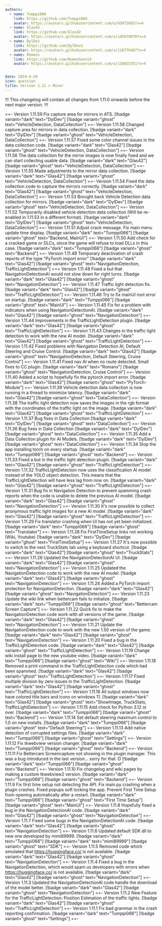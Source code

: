 ```yaml
---
authors: 
  - name: Tumppi066
    link: https://github.com/Tumppi066
    avatar: https://avatars.githubusercontent.com/u/83072683?v=4
  - name: Glas42
    link: https://github.com/Glas42
    avatar: https://avatars.githubusercontent.com/u/145870870?v=4
  - name: DylDev
    link: https://github.com/DylDevs
    avatar: https://avatars.githubusercontent.com/u/110776467?v=4
  - name: Romans
    link: https://github.com/RomanSonnik
    avatar: https://avatars.githubusercontent.com/u/116032351?v=4


date: 2024-4-10
icon: question
title: Version 1.11 > Minor
---
```


!!!
This changelog will contain all changes from 1.11.0 onwards before the next major version.
!!!

==- Version 1.11.59
Fix capture area for mirrors in ATS.
[!badge variant="dark" text="DylDev"] [!badge variant="ghost" text="VehicleDetection, DataCollection"]
==- Version 1.11.58
Changed capture area for mirrors in data collection.
[!badge variant="dark" text="DylDev"] [!badge variant="ghost" text="VehicleDetection, DataCollection"]
==- Version 1.11.57
Fixed some color channel issues in the data collection code.
[!badge variant="dark" text="Glas42"] [!badge variant="ghost" text="VehicleDetection, DataCollection"]
==- Version 1.11.56
The data collection for the mirror images is now finally fixed and we can start collecting usable data.
[!badge variant="dark" text="Glas42"] [!badge variant="ghost" text="VehicleDetection, DataCollection"]
==- Version 1.11.55
Made adjustments to the mirror data collection.
[!badge variant="dark" text="Glas42"] [!badge variant="ghost" text="VehicleDetection, DataCollection"]
==- Version 1.11.54
Fixed the data collection code to capture the mirrors correctly.
[!badge variant="dark" text="Glas42"] [!badge variant="ghost" text="VehicleDetection, DataCollection"]
==- Version 1.11.53
Brought back Vehicle Detection data collection for mirrors.
[!badge variant="dark" text="DylDev"] [!badge variant="ghost" text="VehicleDetection, DataCollection"]
==- Version 1.11.52
Temporarily disabled vehicle detection data collection (Will be re-enabled in 1.11.53 in a different format).
[!badge variant="dark" text="DylDev"] [!badge variant="ghost" text="VehicleDetection, DataCollection"]
==- Version 1.11.51
Adjust crack message. Fix main menu update time display.
[!badge variant="dark" text="Tumppi066"] [!badge variant="ghost" text="Backend, MainUI"]
==- Version 1.11.50
Add check for a cracked game or DLCs, since the game will refuse to load DLLs in this case.
[!badge variant="dark" text="Tumppi066"] [!badge variant="ghost" text="Backend"]
==- Version 1.11.49
Temporary deactivation of crash reports of the type "PyTorch import error"
[!badge variant="dark" text="Glas42"] [!badge variant="ghost" text="NavigationDetection, TrafficLightDetection"]
=== Version 1.11.48
Fixed a but that NavigationDetectionAI would not slow down for right turns.
[!badge variant="dark" text="Glas42"] [!badge variant="ghost" text="NavigationDetection"]
==- Version 1.11.47
Traffic light detection fix.
[!badge variant="dark" text="Glas42"] [!badge variant="ghost" text="TrafficLightDetection"]
==- Version 1.11.46
Try to fix mainUI root error on startup.
[!badge variant="dark" text="Tumppi066"] [!badge variant="ghost" text="MainUI"]
==- Version 1.11.45
Fix for a problem with indicators when using NavigationDetectionAI.
[!badge variant="dark" text="Glas42"] [!badge variant="ghost" text="NavigationDetection"]
==- Version 1.11.44
Improvements in the TrafficLightDetection plugin.
[!badge variant="dark" text="Glas42"] [!badge variant="ghost" text="TrafficLightDetection"]
==- Version 1.11.43
Changes in the traffic light detection to work with the new AI model.
[!badge variant="dark" text="Glas42"] [!badge variant="ghost" text="TrafficLightDetection"]
==- Version 1.11.42
Fixed problems with Navigation Detection AI, Default Steering and Cruise Control.
[!badge variant="dark" text="Glas42"] [!badge variant="ghost" text="NavigationDetection, Default Steering, Cruise Control"]
==- Version 1.11.41
Fixed nav AI when no route detected. Small fixes to CC plugin.
[!badge variant="dark" text="Romans"] [!badge variant="ghost" text="NavigationDetection, Cruise Control"]
==- Version 1.11.40
Added a script to hopefully fix the pytorch import error.
[!badge variant="dark" text="Glas42"] [!badge variant="ghost" text="PyTorch-Module"]
==- Version 1.11.39
Vehicle detection data collection is now running in a thread to minimize latency.
[!badge variant="dark" text="Glas42"] [!badge variant="ghost" text="DataCollection"]
==- Version 1.11.38
The traffic light detection now saves the images in the rgb format with the coordinates of the traffic light on the image.
[!badge variant="dark" text="Glas42"] [!badge variant="ghost" text="TrafficLightDetection"]
==- Version 1.11.37
Bug fixes in Data Collection
[!badge variant="dark" text="DylDev"] [!badge variant="ghost" text="DataCollection"]
==- Version 1.11.36
Bug fixes in Data Collection
[!badge variant="dark" text="DylDev"] [!badge variant="ghost" text="DataCollection"]
==- Version 1.11.35
Add a Data Collection plugin for AI Models.
[!badge variant="dark" text="DylDev"] [!badge variant="ghost" text="DataCollection"]
==- Version 1.11.34
Stop the app installing torch on every startup.
[!badge variant="dark" text="Tumppi066"] [!badge variant="ghost" text="Backend"]
==- Version 1.11.33
Fixed a but in the traffic light detection plugin.
[!badge variant="dark" text="Glas42"] [!badge variant="ghost" text="TrafficLightDetection"]
==- Version 1.11.32
TrafficLightDetection now uses the classification AI model instead of the YOLO object detection. This means that the TrafficLightDetection will have less lag from now on.
[!badge variant="dark" text="Glas42"] [!badge variant="ghost" text="TrafficLightDetection"]
==- Version 1.11.31
Bug fix in Navigation Detection to prevent spamming crash reports when the code is unable to delete the previous AI model.
[!badge variant="dark" text="Glas42"] [!badge variant="ghost" text="NavigationDetection"]
==- Version 1.11.30
It's now possible to collect anonymous traffic light images for a new AI model.
[!badge variant="dark" text="Glas42"] [!badge variant="ghost" text="TrafficLightDetection"]
==- Version 1.11.29
Fix translator crashing when UI has not yet been initialized.
[!badge variant="dark" text="Tumppi066"] [!badge variant="ghost" text="Translator"]
==- Version 1.11.28
Fix FirstTimeSetup links not working (Wiki, Youtube)
[!badge variant="dark" text="DylDev"] [!badge variant="ghost" text="FirstTimeSetup"]
==- Version 1.11.27
It's now possible to switch to the next TruckStats tab using a keyboard shortcut.
[!badge variant="dark" text="Glas42"] [!badge variant="ghost" text="TruckStats"]
==- Version 1.11.26
Updated the NavigationDetectionAI UI.
[!badge variant="dark" text="Glas42"] [!badge variant="ghost" text="NavigationDetection"]
==- Version 1.11.25
Updated the NavigationDetection code to work with the new AI model.
[!badge variant="dark" text="Glas42"] [!badge variant="ghost" text="NavigationDetection"]
==- Version 1.11.24
Added a PyTorch import protection for NavigationDetection.
[!badge variant="dark" text="Glas42"] [!badge variant="ghost" text="NavigationDetection"]
==- Version 1.11.23
Update the wiki link when bettercam fails to initialize.
[!badge variant="dark" text="Tumppi066"] [!badge variant="ghost" text="Bettercam Screen Capture"]
==- Version 1.11.22
Quick fix to make the NavigationDetection code work with all versions of the game.
[!badge variant="dark" text="Glas42"] [!badge variant="ghost" text="NavigationDetection"]
==- Version 1.11.21
Update the NavigationDetection code to work with the new 1.50 version of the game.
[!badge variant="dark" text="Glas42"] [!badge variant="ghost" text="NavigationDetection"]
==- Version 1.11.20
Fixed a bug in the TrafficLightDetection code.
[!badge variant="dark" text="Glas42"] [!badge variant="ghost" text="TrafficLightDetection"]
==- Version 1.11.19
Change wiki install page to the new youtube video.
[!badge variant="dark" text="Tumppi066"] [!badge variant="ghost" text="Wiki"]
==- Version 1.11.18
Removed a print command in the TrafficLightDetection code which had been spammed.
[!badge variant="dark" text="Glas42"] [!badge variant="ghost" text="TrafficLightDetection"]
==- Version 1.11.17
Fixed multiple division by zero issues in the TrafficLightDetection.
[!badge variant="dark" text="Glas42"] [!badge variant="ghost" text="TrafficLightDetection"]
==- Version 1.11.16
All output windows now have colored title bars and icons on windows 11.
[!badge variant="dark" text="Glas42"] [!badge variant="ghost" text="ShowImage, TruckStats, TrafficLightDetection"]
==- Version 1.11.15
Add check for Python 3.12 or over.
[!badge variant="dark" text="Tumppi066"] [!badge variant="ghost" text="Backend"]
==- Version 1.11.14
Set default steering maximum control to 1.0 on new installs.
[!badge variant="dark" text="Tumppi066"] [!badge variant="ghost" text="Default Steering"]
==- Version 1.11.13
Add native detection of corrupted settings files.
[!badge variant="dark" text="Tumppi066"] [!badge variant="ghost" text="Settings"]
==- Version 1.11.12
Fix tkwebview version changer.
[!badge variant="dark" text="Tumppi066"] [!badge variant="ghost" text="Backend"]
==- Version 1.11.11
Fix Bettercam Screencapture not showing in the plugin manager.
This was a bug introduced in the last version... sorry for that :D
[!badge variant="dark" text="Tumppi066"] [!badge variant="ghost" text="Backend"]
==- Version 1.11.10
Fix changelog and wiki pages by making a custom tkwebview2 version.
[!badge variant="dark" text="Tumppi066"] [!badge variant="ghost" text="Backend"]
==- Version 1.11.9
Fix first time setup not detecting the API.
Fix main.py crashing when a plugin crashes.
Fixed popups soft locking the app.
Prevent First Time Setup from opening automatically after a restart.
[!badge variant="dark" text="Tumppi066"] [!badge variant="ghost" text="First Time Setup"] [!badge variant="ghost" text="MainUI"]
==- Version 1.11.8
Hopefully fixed a bug in the NavigationDetectionAI code.
[!badge variant="dark" text="Glas42"] [!badge variant="ghost" text="NavigationDetection"]
==- Version 1.11.7
Fixed some bugs in the NavigationDetectionAI code.
[!badge variant="dark" text="Glas42"] [!badge variant="ghost" text="NavigationDetection"]
==- Version 1.11.6
Updated default SDK dll to new one developed by mimi89999.
[!badge variant="dark" text="Tumppi066"] [!badge variant="dark" text="mimi89999"] [!badge variant="ghost" text="SDK"]
==- Version 1.11.5
Removed code which simulated that https://huggingface.co/ is not available.
[!badge variant="dark" text="Glas42"] [!badge variant="ghost" text="NavigationDetection"]
==- Version 1.11.4
Fixed a bug in the NavigationDetection, which would spam us developers with errors when https://huggingface.co/ is not available.
[!badge variant="dark" text="Glas42"] [!badge variant="ghost" text="NavigationDetection"]
==- Version 1.11.3
Updated the NavigationDetectionAI code handle the download of the model better.
[!badge variant="dark" text="Glas42"] [!badge variant="ghost" text="NavigationDetection"]
==- Version 1.11.2
New Feature for the TrafficLightDetection: Position Estimation of the traffic lights.
[!badge variant="dark" text="Glas42"] [!badge variant="ghost" text="TrafficLightDetection"]
==- Version 1.11.1
Fix bad grammar in the crash reporting confirmation.
[!badge variant="dark" text="Tumppi066"] [!badge variant="ghost" text="Settings"]
==-
